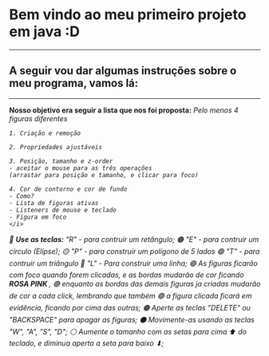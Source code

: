 <h1> Bem vindo ao meu primeiro projeto em java :D </h1>
 
<hr>

<h2> A seguir vou dar algumas instruções sobre o meu programa, vamos lá:</h2>

<hr>

<b>Nosso objetivo era seguir a lista que nos foi proposta:</b>
    <i>
    Pelo menos 4 figuras diferentes
    
    1. Criação e remoção
   
    2. Propriedades ajustáveis
   
    3. Posição, tamanho e z-order
    - aceitar o mouse para as três operações
    (arrastar para posição e tamanho, e clicar para foco)
   
    4. Cor de contorno e cor de fundo
    - Como?
    - Lista de figuras ativas
    - Listeners de mouse e teclado
    - Figura em foco 
    </i>

🔴 <b> Use as teclas:</b> "R" - para contruir um retângulo;
🟠 "E" - para contruir um círculo (Elípse);
🟡 "P" - para construir um polígono de 5 lados
🟢 "T" - para contruir um triângulo
🔵 "L" - Para construir uma linha;
🟣 As figuras ficarão com foco quando forem clicadas, e as bordas mudarão de cor ficando <b> ROSA PINK </b>,
🟣 enquanto as bordas das demais figuras ja criadas mudarão de cor a cada click, lembrando que também
🟣 a figura clicada ficará em evidência, ficando por cima das outras; 
🟤 Aperte as teclas "DELETE" ou "BACKSPACE" para apagar as figuras;
⚫ Movimente-as usando as teclas "W", "A", "S", "D"; 
⚪ Aumente o tamanho com as setas para cima ⬆ do teclado, e diminua aperta a seta para baixo ⬇;
